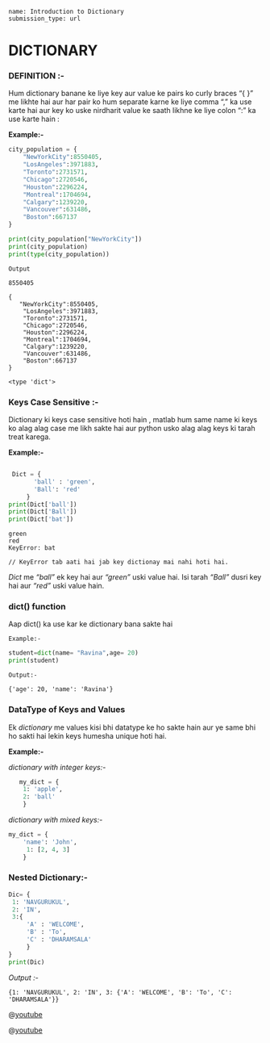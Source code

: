 ```ngMeta
name: Introduction to Dictionary
submission_type: url
```

# DICTIONARY  


### DEFINITION :-

Hum dictionary banane ke liye key aur value ke pairs ko curly braces “{ }” me likhte hai aur har pair ko hum separate karne ke liye comma “,” ka use karte hai aur key ko uske nirdharit value ke saath likhne ke liye colon “:” ka use karte hain :

**Example:-**

```python 
city_population = {
    "NewYorkCity":8550405,
    "LosAngeles":3971883, 
    "Toronto":2731571, 
    "Chicago":2720546, 
    "Houston":2296224, 
    "Montreal":1704694, 
    "Calgary":1239220, 
    "Vancouver":631486, 
    "Boston":667137
}

print(city_population["NewYorkCity"])
print(city_population)
print(type(city_population))
 ```

`Output`

```
8550405

{
   "NewYorkCity":8550405,
    "LosAngeles":3971883, 
    "Toronto":2731571, 
    "Chicago":2720546, 
    "Houston":2296224, 
    "Montreal":1704694, 
    "Calgary":1239220, 
    "Vancouver":631486, 
    "Boston":667137
}

<type 'dict'>
 ```

### Keys Case Sensitive :-

Dictionary ki keys case sensitive hoti hain , matlab hum same name ki keys ko alag alag case me likh sakte hai aur python usko alag alag keys ki tarah treat karega.

**Example:-** 

```python

 Dict = {
       'ball' : 'green',
       'Ball': 'red'
     }
print(Dict['ball'])
print(Dict['Ball'])
print(Dict['bat'])
```

```
green
red
KeyError: bat

// KeyError tab aati hai jab key dictionay mai nahi hoti hai.
 ```
*Dict* me *“ball”* ek key hai aur *“green”* uski value hai. Isi tarah *“Ball”* dusri key hai aur *“red”* uski value hain.



### dict() function

Aap dict() ka use kar ke dictionary bana sakte hai

`Example:-`

```python
student=dict(name= "Ravina",age= 20)
print(student)
 ```

`Output:- `

`{'age': 20, 'name': 'Ravina'}`


### DataType of Keys and Values

Ek *dictionary* me values kisi bhi datatype ke ho sakte hain aur ye same bhi ho sakti hai lekin keys humesha unique hoti hai.

**Example:-** 

*dictionary with integer keys:-*


```python
   my_dict = {
    1: 'apple', 
    2: 'ball'
    }

```


*dictionary with mixed keys:-*

```python 
my_dict = {
    'name': 'John',
     1: [2, 4, 3]
    }
 ```




### Nested Dictionary:-



```python
Dic= {
 1: 'NAVGURUKUL',
 2: 'IN',  
 3:{
     'A' : 'WELCOME',
     'B' : 'To', 
     'C' : 'DHARAMSALA'
     }
}
print(Dic)
 ```
*Output :-*

`{1: 'NAVGURUKUL', 2: 'IN', 3: {'A': 'WELCOME', 'B': 'To', 'C': 'DHARAMSALA'}}`

@[youtube](https://www.youtube.com/watch?v=daefaLgNkw0)

@[youtube](https://www.youtube.com/watch?v=0g1ogNP5doA)